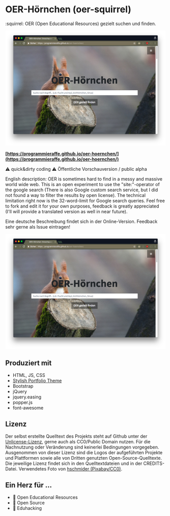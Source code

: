 # OER-Hörnchen (oer-squirrel)
:squirrel: OER (Open Educational Resources) gezielt suchen und finden.

![Screenshot](img/screenshot1.png)

__[https://programmieraffe.github.io/oer-hoernchen/](https://programmieraffe.github.io/oer-hoernchen/)__

:warning: quick&dirty coding
:warning: Öffentliche Vorschauversion / public alpha

English description: OER is sometimes hard to find in a messy and massive world wide web. This is an open experiment to use the "site:"-operator of the google search (There is also Google custom search service, but I did not found a way to filter the results by open license). The technical limitation right now is the 32-word-limit for Google search queries. Feel free to fork and edit it for your own purposes, feedback is greatly appreciated (I'll will provide a translated version as well in near future).

Eine deutsche Beschreibung findet sich in der Online-Version. Feedback sehr gerne als Issue eintragen!

![Screenshot](img/screenshot1.png)

## Produziert mit

- HTML, JS, CSS
- [Stylish Portfolio Theme](https://github.com/BlackrockDigital/startbootstrap-stylish-portfolio)
- Bootstrap
- jQuery
- jquery.easing
- popper.js
- font-awesome

## Lizenz

Der selbst erstellte Quelltext des Projekts steht auf Github unter der [Unlicense-Lizenz](), gerne auch als CC0/Public Domain nutzen. Für die Nachnutzung oder Veränderung sind keinerlei Bedingungen vorgegeben. Ausgenommen von dieser Lizenz sind die Logos der aufgeführten Projekte und Plattformen sowie alle von Dritten genutzten Open-Source-Quelltexte. Die jeweilige Lizenz findet sich in den Quelltextdateien und in der CREDITS-Datei. Verwendetes Foto von [hschmider (Pixabay/CC0)](https://pixabay.com/de/eichh%C3%B6rnchen-tier-natur-possierlich-2116189/).

## Ein Herz für ...
- :green_heart: Open Educational Resources
- :green_heart: Open Source
- :green_heart: Eduhacking
